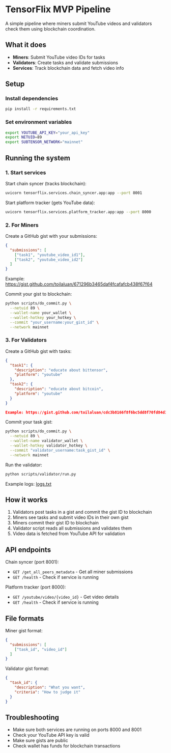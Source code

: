 # TensorFlix MVP Pipeline

A simple pipeline where miners submit YouTube videos and validators check them using blockchain coordination.

## What it does

- **Miners**: Submit YouTube video IDs for tasks
- **Validators**: Create tasks and validate submissions
- **Services**: Track blockchain data and fetch video info

## Setup

### Install dependencies
```bash
pip install -r requirements.txt
```

### Set environment variables
```bash
export YOUTUBE_API_KEY="your_api_key"
export NETUID=89
export SUBTENSOR_NETWORK="mainnet"
```

## Running the system

### 1. Start services

Start chain syncer (tracks blockchain):
```bash
uvicorn tensorflix.services.chain_syncer.app:app --port 8001
```

Start platform tracker (gets YouTube data):
```bash
uvicorn tensorflix.services.platform_tracker.app:app --port 8000
```

### 2. For Miners

Create a GitHub gist with your submissions:
```json
{
  "submissions": [
    ["task1", "youtube_video_id1"],
    ["task2", "youtube_video_id2"]
  ]
}
```

Example: https://gist.github.com/toilaluan/671296b3465daf4fcafafcb438f67f64

Commit your gist to blockchain:
```bash
python scripts/do_commit.py \
  --netuid 89 \
  --wallet-name your_wallet \
  --wallet-hotkey your_hotkey \
  --commit "your_username:your_gist_id" \
  --network mainnet
```

### 3. For Validators

Create a GitHub gist with tasks:
```json
{
  "task1": {
    "description": "educate about bittensor",
    "platform": "youtube"
  },
  "task2": {
    "description": "educate about bitcoin", 
    "platform": "youtube"
  }
}

Example: https://gist.github.com/toilaluan/cdc3b8166f8f6bc5dd8f70fd84d343c7
```

Commit your task gist:
```bash
python scripts/do_commit.py \
  --netuid 89 \
  --wallet-name validator_wallet \
  --wallet-hotkey validator_hotkey \
  --commit "validator_username:task_gist_id" \
  --network mainnet
```

Run the validator:
```bash
python scripts/validator/run.py
```

Example logs: [logs.txt](task_processor.log)

## How it works

1. Validators post tasks in a gist and commit the gist ID to blockchain
2. Miners see tasks and submit video IDs in their own gist
3. Miners commit their gist ID to blockchain
4. Validator script reads all submissions and validates them
5. Video data is fetched from YouTube API for validation

## API endpoints

Chain syncer (port 8001):
- `GET /get_all_peers_metadata` - Get all miner submissions
- `GET /health` - Check if service is running

Platform tracker (port 8000):
- `GET /youtube/video/{video_id}` - Get video details
- `GET /health` - Check if service is running

## File formats

Miner gist format:
```json
{
  "submissions": [
    ["task_id", "video_id"]
  ]
}
```

Validator gist format:
```json
{
  "task_id": {
    "description": "What you want",
    "criteria": "How to judge it"
  }
}
```

## Troubleshooting

- Make sure both services are running on ports 8000 and 8001
- Check your YouTube API key is valid
- Make sure gists are public
- Check wallet has funds for blockchain transactions
